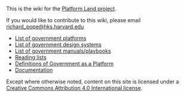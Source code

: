 <!-- TITLE: Welcome to the Platform Land Wiki -->
<!-- SUBTITLE: Somthing-->

This is the wiki for the [Platform Land project](https://www.platformland.org).

If you would like to contribute to this wiki, please email [richard_pope@hks.harvard.edu](mailto:richard_pope@hks.harvard.edu)

* [List of government platforms](government-platforms)
* [List of government design systems](government-design-systems)
* [List of government manuals/playbooks](government-manuals-and-playbooks)
* [Reading lists](reading-lists)
* [Definitions of Government as a Platform](definitions-gaap)
* [Documentation](documentation)

Except where otherwise noted, content on this site is licensed under a [Creative Commons Attribution 4.0 International license](https://creativecommons.org/licenses/by-nc/4.0/).